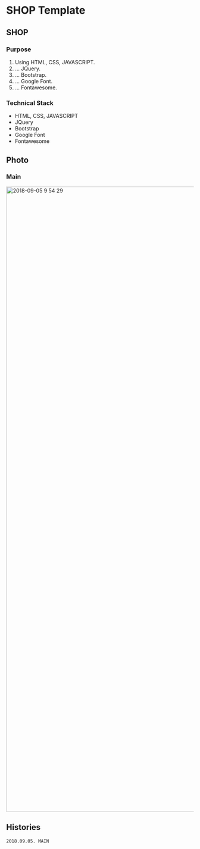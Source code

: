 # **SHOP Template**
## SHOP
### Purpose
1. Using HTML, CSS, JAVASCRIPT.
2. ... JQuery.
3. ... Bootstrap.
4. ... Google Font.
5. ... Fontawesome.

### Technical Stack
* HTML, CSS, JAVASCRIPT
* JQuery
* Bootstrap
* Google Font
* Fontawesome


## Photo
### Main
<img width="1680" alt="2018-09-05 9 54 29" src="https://user-images.githubusercontent.com/31611484/45094456-4c49aa00-b156-11e8-862a-22b485a02c79.png">


## Histories
    2018.09.05. MAIN